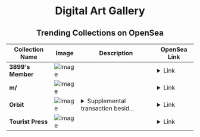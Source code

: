 <div align="center">

# Digital Art Gallery

## Trending Collections on OpenSea

| Collection Name                       | Image                                                                                     | Description                       | OpenSea Link                                                                                          |
|---------------------------------------|-------------------------------------------------------------------------------------------|-----------------------------------|--------------------------------------------------------------------------------------------------------|
| **3899's Member** | ![Image](https://i.seadn.io/s/raw/files/34916265a4cbe104c8cbceba492b3f99.png?w=500&auto=format?w=200&auto=format) |  | <details><summary>Link</summary>[3899's Member](https://opensea.io/collection/3899-s-member)</details> |
| **m/** | ![Image](https://i.seadn.io/s/raw/files/ac2e2efc334fcd501bf9961f5a60a259.jpg?w=500&auto=format?w=200&auto=format) |  | <details><summary>Link</summary>[m/](https://opensea.io/collection/m-302)</details> |
| **Orbit** | ![Image](https://i.seadn.io/s/raw/files/7a23696064403d8a6de8534f578bc640.jpg?w=500&auto=format?w=200&auto=format) | <details><summary>Supplemental transaction besid...</summary>Supplemental transaction besides editorials graphics klein standings ethiopia poultry gothic</details> | <details><summary>Link</summary>[Orbit](https://opensea.io/collection/orbit-47)</details> |
| **Tourist Press** | ![Image](https://i.seadn.io/s/raw/files/b69afc347351a2b6c446934ff09915db.png?w=500&auto=format?w=200&auto=format) |  | <details><summary>Link</summary>[Tourist Press](https://opensea.io/collection/tourist-press-1)</details> |

</div>